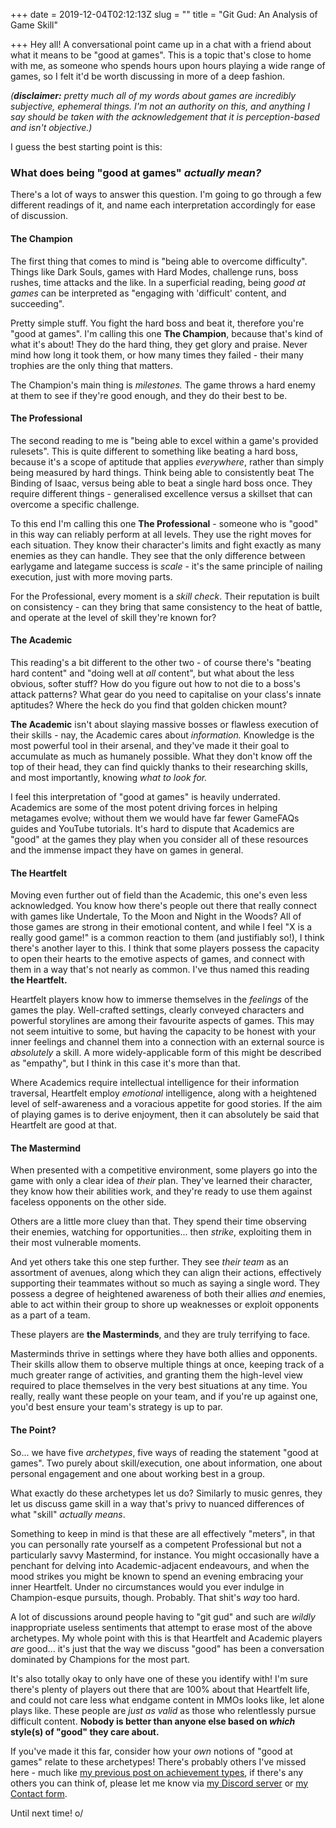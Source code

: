 +++
date = 2019-12-04T02:12:13Z
slug = ""
title = "Git Gud: An Analysis of Game Skill"

+++
Hey all! A conversational point came up in a chat with a friend about what it means to be "good at games". This is a topic that's close to home with me, as someone who spends hours upon hours playing a wide range of games, so I felt it'd be worth discussing in more of a deep fashion.

_(**disclaimer:** pretty much all of my words about games are incredibly subjective, ephemeral things. I'm not an authority on this, and anything I say should be taken with the acknowledgement that it is perception-based and isn't objective.)_

I guess the best starting point is this:

### What does being "good at games" _actually mean?_

There's a lot of ways to answer this question. I'm going to go through a few different readings of it, and name each interpretation accordingly for ease of discussion.

#### The Champion

The first thing that comes to mind is "being able to overcome difficulty". Things like Dark Souls, games with Hard Modes, challenge runs, boss rushes, time attacks and the like. In a superficial reading, being _good at games_ can be interpreted as "engaging with 'difficult' content, and succeeding".

Pretty simple stuff. You fight the hard boss and beat it, therefore you're "good at games". I'm calling this one **The Champion**, because that's kind of what it's about! They do the hard thing, they get glory and praise. Never mind how long it took them, or how many times they failed - their many trophies are the only thing that matters.

The Champion's main thing is _milestones._ The game throws a hard enemy at them to see if they're good enough, and they do their best to be.

#### The Professional

The second reading to me is "being able to excel within a game's provided rulesets". This is quite different to something like beating a hard boss, because it's a scope of aptitude that applies _everywhere_, rather than simply being measured by hard things. Think being able to consistently beat The Binding of Isaac, versus being able to beat a single hard boss once. They require different things - generalised excellence versus a skillset that can overcome a specific challenge.

To this end I'm calling this one **The Professional** - someone who is "good" in this way can reliably perform at all levels. They use the right moves for each situation. They know their character's limits and fight exactly as many enemies as they can handle. They see that the only difference between earlygame and lategame success is _scale_ - it's the same principle of nailing execution, just with more moving parts.

For the Professional, every moment is a _skill check_. Their reputation is built on consistency - can they bring that same consistency to the heat of battle, and operate at the level of skill they're known for?

#### The Academic

This reading's a bit different to the other two - of course there's "beating hard content" and "doing well at _all_ content", but what about the less obvious, softer stuff? How do you figure out how to not die to a boss's attack patterns? What gear do you need to capitalise on your class's innate aptitudes? Where the heck do you find that golden chicken mount?

**The Academic** isn't about slaying massive bosses or flawless execution of their skills - nay, the Academic cares about _information._ Knowledge is the most powerful tool in their arsenal, and they've made it their goal to accumulate as much as humanely possible. What they don't know off the top of their head, they can find quickly thanks to their researching skills, and most importantly, knowing _what to look for._

I feel this interpretation of "good at games" is heavily underrated. Academics are some of the most potent driving forces in helping metagames evolve; without them we would have far fewer GameFAQs guides and YouTube tutorials. It's hard to dispute that Academics are "good" at the games they play when you consider all of these resources and the immense impact they have on games in general.

#### The Heartfelt

Moving even further out of field than the Academic, this one's even less acknowledged. You know how there's people out there that really connect with games like Undertale, To the Moon and Night in the Woods? All of those games are strong in their emotional content, and while I feel "X is a really good game!" is a common reaction to them (and justifiably so!), I think there's another layer to this. I think that some players possess the capacity to open their hearts to the emotive aspects of games, and connect with them in a way that's not nearly as common. I've thus named this reading **the Heartfelt.**

Heartfelt players know how to immerse themselves in the _feelings_ of the games the play. Well-crafted settings, clearly conveyed characters and powerful storylines are among their favourite aspects of games. This may not seem intuitive to some, but having the capacity to be honest with your inner feelings and channel them into a connection with an external source is _absolutely_ a skill. A more widely-applicable form of this might be described as "empathy", but I think in this case it's more than that.

Where Academics require intellectual intelligence for their information traversal, Heartfelt employ _emotional_ intelligence, along with a heightened level of self-awareness and a voracious appetite for good stories. If the aim of playing games is to derive enjoyment, then it can absolutely be said that Heartfelt are good at that.

#### The Mastermind

When presented with a competitive environment, some players go into the game with only a clear idea of _their_ plan. They've learned their character, they know how their abilities work, and they're ready to use them against faceless opponents on the other side.

Others are a little more cluey than that. They spend their time observing their enemies, watching for opportunities... then _strike_, exploiting them in their most vulnerable moments.

And yet others take this one step further. They see _their team_ as an assortment of avenues, along which they can align their actions, effectively supporting their teammates without so much as saying a single word. They possess a degree of heightened awareness of both their allies _and_ enemies, able to act within their group to shore up weaknesses or exploit opponents as a part of a team.

These players are **the Masterminds**, and they are truly terrifying to face.

Masterminds thrive in settings where they have both allies and opponents. Their skills allow them to observe multiple things at once, keeping track of a much greater range of activities, and granting them the high-level view required to place themselves in the very best situations at any time. You really, really want these people on your team, and if you're up against one, you'd best ensure your team's strategy is up to par.

#### The Point?

So... we have five _archetypes_, five ways of reading the statement "good at games". Two purely about skill/execution, one about information, one about personal engagement and one about working best in a group.

What exactly do these archetypes let us do? Similarly to music genres, they let us discuss game skill in a way that's privy to nuanced differences of what "skill" _actually means_.

Something to keep in mind is that these are all effectively "meters", in that you can personally rate yourself as a competent Professional but not a particularly savvy Mastermind, for instance. You might occasionally have a penchant for delving into Academic-adjacent endeavours, and when the mood strikes you might be known to spend an evening embracing your inner Heartfelt. Under no circumstances would you ever indulge in Champion-esque pursuits, though. Probably. That shit's _way_ too hard.

A lot of discussions around people having to "git gud" and such are _wildly_ inappropriate useless sentiments that attempt to erase most of the above archetypes. My whole point with this is that Heartfelt and Academic players _are_ good... it's just that the way we discuss "good" has been a conversation dominated by Champions for the most part.

It's also totally okay to only have one of these you identify with! I'm sure there's plenty of players out there that are 100% about that Heartfelt life, and could not care less what endgame content in MMOs looks like, let alone plays like. These people are _just as valid_ as those who relentlessly pursue difficult content. **Nobody is better than anyone else based on _which_ style(s) of "good" they care about.**

If you've made it this far, consider how your _own_ notions of "good at games" relate to these archetypes! There's probably others I've missed here - much like [my previous post on achievement types](/post/on-achievements/), if there's any others you can think of, please let me know via [my Discord server](https://discord.gg/3aNgZ5h) or [my Contact form](/contact/).

Until next time! o/